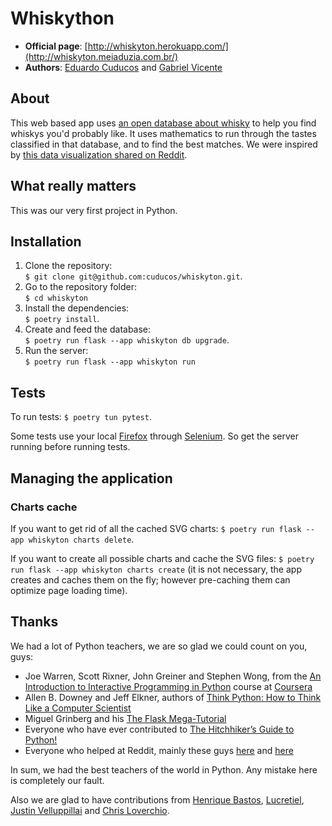 # Whiskython

* **Official page**: [http://whiskyton.herokuapp.com/](http://whiskyton.meiaduzia.com.br/)
* **Authors**: [Eduardo Cuducos](http://cuducos.me) and [Gabriel Vicente](https://g4brielvs.me)

## About

This web based app uses [an open database about whisky](https://www.mathstat.strath.ac.uk/outreach/nessie/nessie_whisky.html) to help you find whiskys you'd probably like. It uses mathematics to run through the tastes classified in that database, and to find the best matches. We were inspired by [this data visualization shared on Reddit](http://www.reddit.com/r/dataisbeautiful/comments/1u747v/flavor_profiles_for_86_scotch_whiskies/).

## What really matters

This was our very first project in Python.

## Installation

1. Clone the repository:<br>`$ git clone git@github.com:cuducos/whiskyton.git`.
2. Go to the repository folder:<br>`$ cd whiskyton`
3. Install the dependencies:<br>`$ poetry install`.
4. Create and feed the database:<br>`$ poetry run flask --app whiskyton db upgrade`.
5. Run the server:<br>`$ poetry run flask --app whiskyton run`

## Tests

To run tests: `$ poetry tun pytest`.

Some tests use your local [Firefox](http://mozilla.org/firefox/) through [Selenium](http://www.seleniumhq.org/). So get the server running before running tests.

## Managing the application

### Charts cache

If you want to get rid of all the cached SVG charts: `$ poetry run flask --app whiskyton charts delete`.

If you want to create all possible charts and cache the SVG files: `$ poetry run flask --app whiskyton charts create` (it is not necessary, the app creates and caches them on the fly; however pre-caching them can optimize page loading time).

Thanks
------

We had a lot of Python teachers, we are so glad we could count on you, guys:

* Joe Warren, Scott Rixner, John Greiner and Stephen Wong, from the [An Introduction to Interactive Programming in Python](https://www.coursera.org/course/interactivepython) course at [Coursera](https://www.coursera.org/)
* Allen B. Downey and Jeff Elkner, authors of [Think Python: How to Think Like a Computer Scientist](http://www.greenteapress.com/thinkpython/thinkpython.html)
* Miguel Grinberg and his [The Flask Mega-Tutorial](http://blog.miguelgrinberg.com/post/the-flask-mega-tutorial-part-i-hello-world)
* Everyone who have ever contributed to [The Hitchhiker’s Guide to Python!](http://docs.python-guide.org/en/latest/)
* Everyone who helped at Reddit, mainly these guys [here](http://www.reddit.com/r/webdev/comments/1uec51/a_dinosaur_wants_to_code/) and [here](http://www.reddit.com/r/Python/comments/1rnfle/setting_up_a_web_development_environment/)

In sum, we had the best teachers of the world in Python. Any mistake here is completely our fault.

Also we are glad to have contributions from [Henrique Bastos](http://github.com/henriquebastos), [Lucretiel](http://github.com/Lucretiel), [Justin Velluppillai](http://github.com/justinvelluppillai) and [Chris Loverchio](http://github.com/cloverchio).

